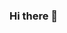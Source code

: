 ### Hi there 👋

<!--
**simoneintech/simoneintech** is a ✨ _special_ ✨ repository because its `README.md` (this file) appears on your GitHub profile.

Here are some ideas to get you started:

- 🔭 I’m currently working on a legal case predictive data model. 
- 🌱 I’m currently learning how to create an alogrithm. 
- 👯 I’m looking to collaborate on future machine learning projects.
- 💬 Ask me about anything.
- 📫 How to reach me: simone.tippett@yahoo.com
- 😄 Pronouns: She/They
- ⚡ Fun fact: Coffee Addict. Sims 4 Gamer. Did you know you can't walk in a straight line without looking at something?
